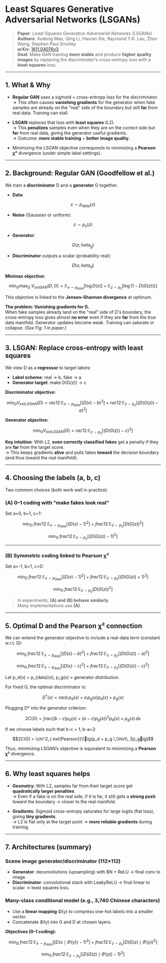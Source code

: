 # Least Squares Generative Adversarial Networks (LSGANs)

> **Paper**: *Least Squares Generative Adversarial Networks (LSGANs)*  
> **Authors**: Xudong Mao, Qing Li, Haoran Xie, Raymond Y.K. Lau, Zhen Wang, Stephen Paul Smolley  
> **arXiv**: [1611.04076v3](https://arxiv.org/pdf/1611.04076)  
> **Goal**: Make GAN training **more stable** and produce **higher quality images** by replacing the discriminator’s cross-entropy loss with a **least squares** loss.

---

## 1. What & Why

- **Regular GAN** uses a sigmoid + cross-entropy loss for the discriminator.  
  → This often causes **vanishing gradients** for the generator when fake samples are already on the “real” side of the boundary but still **far** from real data. Training can stall.

- **LSGAN** replaces that loss with **least squares** (L2).  
  → This **penalizes** samples even when they are on the correct side but **far** from real data, giving the generator useful gradients.  
  → Outcome: **more stable training** + **better image quality**. 

- Minimizing the LSGAN objective corresponds to minimizing a **Pearson χ²** divergence (under simple label settings). 

---

## 2. Background: Regular GAN (Goodfellow et al.)

We train a **discriminator** D and a **generator** G together.

- **Data**:

```math
x \sim p_{data}(x)
```

- **Noise** (Gaussian or uniform):  

```math
z \sim p_z(z)
```

- **Generator**:  

```math
G(z; 	heta_g)
```

- **Discriminator** outputs a scalar (probability real):  

```math
D(x; 	heta_d)
```

**Minimax objective:**

```math
\min_G \max_D \; V_{	ext{GAN}}(D,G) =
\mathbb{E}_{x \sim p_{data}}[\log D(x)] +
\mathbb{E}_{z \sim p_z}[\log(1 - D(G(z)))]
```

This objective is linked to the **Jensen–Shannon divergence** at optimum. 

**The problem: Vanishing gradients for G.**  
When fake samples already land on the "real" side of D's boundary, the cross-entropy loss gives almost **no error** even if they are **far** from the true data manifold. Generator updates become weak. Training can saturate or collapse. *(See Fig. 1 in paper.)*

---

## 3. LSGAN: Replace cross-entropy with least squares

We view D as a **regressor** to target labels:

- **Label scheme**: real → b, fake → a  
- **Generator target**: make D(G(z)) → c

**Discriminator objective:**

```math
\min_D V_{	ext{LSGAN}}(D) =
rac{1}{2}\,\mathbb{E}_{x \sim p_{data}}[(D(x)-b)^2] +
rac{1}{2}\,\mathbb{E}_{z \sim p_z}[(D(G(z))-a)^2]
```

**Generator objective:**

```math
\min_G V_{	ext{LSGAN}}(G) =
rac{1}{2}\,\mathbb{E}_{z \sim p_z}[(D(G(z)) - c)^2]
```

**Key intuition**: With L2, **even correctly classified fakes** get a penalty if they are **far** from the target score.  
→ This keeps gradients **alive** and pulls fakes **toward** the decision boundary (and thus toward the real manifold). 

---

## 4. Choosing the labels (a, b, c)

Two common choices (both work well in practice):

### (A) 0–1 coding with “make fakes look real”
Set a=0, b=1, c=1:

```math
\min_D \; 	frac{1}{2}\,\mathbb{E}_{x \sim p_{data}}[(D(x)-1)^2] +
	frac{1}{2}\,\mathbb{E}_{z \sim p_z}[D(G(z))^2]
```

```math
\min_G \; 	frac{1}{2}\,\mathbb{E}_{z \sim p_z}[(D(G(z))-1)^2]
```

---

### (B) Symmetric coding linked to Pearson χ²
Set a=-1, b=1, c=0:

```math
\min_D \; 	frac{1}{2}\,\mathbb{E}_{x \sim p_{data}}[(D(x)-1)^2] +
	frac{1}{2}\,\mathbb{E}_{z \sim p_z}[(D(G(z))+1)^2]
```

```math
\min_G \; 	frac{1}{2}\,\mathbb{E}_{z \sim p_z}[D(G(z))^2]
```

> In experiments, **(A) and (B) behave similarly**.  
> Many implementations use **(A)**. 

---

## 5. Optimal D and the Pearson χ² connection

We can extend the generator objective to include a real-data term (constant w.r.t. G):

```math
\min_D \; 	frac{1}{2}\,\mathbb{E}_{x \sim p_{data}}[(D(x)-b)^2] +
	frac{1}{2}\,\mathbb{E}_{z \sim p_z}[(D(G(z))-a)^2]
```

```math
\min_G \; 	frac{1}{2}\,\mathbb{E}_{x \sim p_{data}}[(D(x)-c)^2] +
	frac{1}{2}\,\mathbb{E}_{z \sim p_z}[(D(G(z))-c)^2]
```

Let p_d(x) = p_{data}(x), p_g(x) = generator distribution.  

For fixed G, the optimal discriminator is:

```math
D^*(x) = rac{b \, p_d(x) + a \, p_g(x)}{p_d(x) + p_g(x)}
```

Plugging D* into the generator criterion:

```math
2C(G) = \int rac{\Big((b-c)p_d(x) + (a-c)p_g(x)\Big)^2}{p_d(x)+p_g(x)} \, dx
```

If we choose labels such that b-c = 1, b-a=2:

```math
2C(G) = \chi^2_{	ext{Pearson}}\!ig(p_d + p_g \,\Vert\, 2p_gig)
```

Thus, minimizing LSGAN’s objective is equivalent to minimizing a **Pearson χ²** divergence.  

---

## 6. Why least squares helps

- **Geometry**: With L2, samples far from their target score get **quadratically larger penalties**.  
  → Even if a fake is on the real side, if it is far, it still gets a **strong push** toward the boundary → closer to the real manifold.  

- **Gradients**: Sigmoid cross-entropy saturates for large logits (flat loss), giving **tiny gradients**.  
  → L2 is flat only at the target point → **more reliable gradients** during training.  

---

## 7. Architectures (summary)

### Scene image generator/discriminator (112×112)
- **Generator**: deconvolutions (upsampling) with BN + ReLU → final conv to image.  
- **Discriminator**: convolutional stack with LeakyReLU → final linear to scalar → least squares loss.  

### Many-class conditional model (e.g., 3,740 Chinese characters)
- Use a **linear mapping** Φ(y) to compress one-hot labels into a smaller vector.  
- Concatenate Φ(y) into G and D at chosen layers.  

**Objectives (0–1 coding):**

```math
\min_D \; 	frac12 \,\mathbb{E}_{x \sim p_{data}}[(D(x \mid \Phi(y)) - 1)^2] +
	frac12 \,\mathbb{E}_{z \sim p_z}[D(G(z) \mid \Phi(y))^2]
```

```math
\min_G \; 	frac12 \,\mathbb{E}_{z \sim p_z}[(D(G(z) \mid \Phi(y)) - 1)^2]
```
